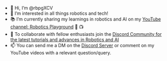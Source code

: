 - 👋 Hi, I’m @rbpgXCV
- 🤖 I’m interested in all things robotics and tech!
- 📚 I’m currently sharing my learnings in robotics and AI on my [YouTube channel: Robotics Playground](https://www.youtube.com/channel/UCQQB-D_oX08KTsqg-TUsQPA) 🤖 📺
- 🤝 To collaborate with fellow enthusiasts join the [Discord Community for the latest tutorials and advances in Robotics and AI](https://discord.gg/vUXKaaNXfg)  
- 📫 You can send me a DM on the [Discord Server](https://discord.gg/vUXKaaNXfg) or comment on my YouTube videos with a relevant question/query.

<!---
rbpgXCV/rbpgXCV is a ✨ special ✨ repository because its `README.md` (this file) appears on your GitHub profile.
You can click the Preview link to take a look at your changes.
--->
